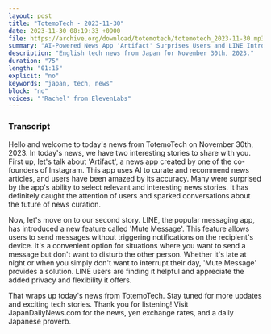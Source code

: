 ```yaml
---
layout: post
title: "TotemoTech - 2023-11-30"
date: 2023-11-30 08:19:33 +0900
file: https://archive.org/download/totemotech/totemotech_2023-11-30.mp3
summary: "AI-Powered News App 'Artifact' Surprises Users and LINE Introduces 'Mute Message' Feature, & more…"
description: "English tech news from Japan for November 30th, 2023."
duration: "75"
length: "01:15"
explicit: "no"
keywords: "japan, tech, news"
block: "no"
voices: "'Rachel' from ElevenLabs"
---
```


### Transcript

Hello and welcome to today's news from TotemoTech on November 30th, 2023. In today's news, we have two interesting stories to share with you. First up, let's talk about 'Artifact', a news app created by one of the co-founders of Instagram. This app uses AI to curate and recommend news articles, and users have been amazed by its accuracy. Many were surprised by the app's ability to select relevant and interesting news stories. It has definitely caught the attention of users and sparked conversations about the future of news curation.

Now, let's move on to our second story. LINE, the popular messaging app, has introduced a new feature called 'Mute Message'. This feature allows users to send messages without triggering notifications on the recipient's device. It's a convenient option for situations where you want to send a message but don't want to disturb the other person. Whether it's late at night or when you simply don't want to interrupt their day, 'Mute Message' provides a solution. LINE users are finding it helpful and appreciate the added privacy and flexibility it offers.

That wraps up today's news from TotemoTech. Stay tuned for more updates and exciting tech stories. Thank you for listening!   Visit JapanDailyNews.com for the news, yen exchange rates, and a daily Japanese proverb.
